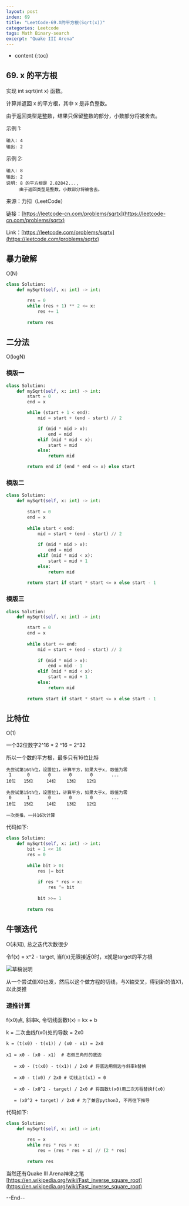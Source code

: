 ```yaml
---
layout: post
index: 69
title: "LeetCode-69.X的平方根(Sqrt(x))"
categories: Leetcode
tags: Math Binary-search
excerpt: "Quake III Arena"
---
```


* content
{:toc}

## 69. x 的平方根

实现 int sqrt(int x) 函数。

计算并返回 x 的平方根，其中 x 是非负整数。

由于返回类型是整数，结果只保留整数的部分，小数部分将被舍去。

示例 1:

```
输入: 4
输出: 2
```

示例 2:

```
输入: 8
输出: 2
说明: 8 的平方根是 2.82842..., 
     由于返回类型是整数，小数部分将被舍去。
```

来源：力扣（LeetCode）

链接：[https://leetcode-cn.com/problems/sqrtx](https://leetcode-cn.com/problems/sqrtx)

Link：[https://leetcode.com/problems/sqrtx](https://leetcode.com/problems/sqrtx)

## 暴力破解

O(N)

```python
class Solution:
    def mySqrt(self, x: int) -> int:
        
        res = 0
        while (res + 1) ** 2 <= x:
            res += 1
            
        return res
```

## 二分法

O(logN)

### 模版一

```python
class Solution:
    def mySqrt(self, x: int) -> int:
        start = 0
        end = x

        while (start + 1 < end):
            mid = start + (end - start) // 2

            if (mid * mid > x):
                end = mid
            elif (mid * mid < x):
                start = mid
            else:
                return mid

        return end if (end * end <= x) else start
```

### 模版二

```python
class Solution:
    def mySqrt(self, x: int) -> int:
    
        start = 0
        end = x
        
        while start < end:
            mid = start + (end - start) // 2
            
            if (mid * mid > x):
                end = mid
            elif (mid * mid < x):
                start = mid + 1
            else:
                return mid
            
        return start if start * start <= x else start - 1
```

### 模版三

```python
class Solution:
    def mySqrt(self, x: int) -> int:

        start = 0
        end = x
        
        while start <= end:
            mid = start + (end - start) // 2
            
            if (mid * mid > x):
                end = mid - 1
            elif (mid * mid < x):
                start = mid + 1
            else:
                return mid
            
        return start if start * start <= x else start - 1
```

## 比特位

O(1)

一个32位数字2^16 * 2 ^16 = 2^32

所以一个数的平方根，最多只有16位比特

```
先尝试第16th位，设置位1，计算平方，如果大于x, 取值为零
 1      0       0       0       0       ...
16位   15位     14位    13位    12位

先尝试第15th位，设置位1，计算平方，如果大于x, 取值为零
 0      1       0       0       0       ...
16位   15位     14位    13位    12位

一次类推，一共16次计算
```

代码如下:

```python
class Solution:
    def mySqrt(self, x: int) -> int:
        bit = 1 << 16
        res = 0
        
        while bit > 0:
            res |= bit
            
            if res * res > x:
                res ^= bit
                
            bit >>= 1
                
        return res
```

## 牛顿迭代

O(未知​), 总之迭代次数很少

令f(x) = x^2 - target, 当f(x)无限接近0时，x就是target的平方根

![草稿说明](https://geemaple.github.io/images/leetcode-sketch-algorithm-69.png)

从一个尝试值X0出发，然后以这个做方程的切线，与X轴交叉，得到新的值X1，以此类推

### 递推计算

f(x0)点, 斜率k, 令切线函数t(x) = kx + b

k = 二次曲线f(x0)处的导数 = 2x0

```
k = (t(x0) - t(x1)) / (x0 - x1) = 2x0

x1 = x0 - (x0 - x1)  # 右侧三角形的底边

   = x0 - (t(x0) - t(x1)) / 2x0 # 将底边用侧边与斜率k替换

   = x0 - t(x0) / 2x0 # 切线上t(x1) = 0
   
   = x0 - (x0^2 - target) / 2x0 # 将函数t(x0)用二次方程替换f(x0)

   = (x0^2 + target) / 2x0 # 为了兼容python3, 不再往下推导
```

代码如下:

```python
class Solution:
    def mySqrt(self, x: int) -> int:
        
        res = x
        while res * res > x:
            res = (res * res + x) // (2 * res)
                
        return res
```

当然还有Quake III Arena神来之笔[https://en.wikipedia.org/wiki/Fast_inverse_square_root](https://en.wikipedia.org/wiki/Fast_inverse_square_root)

--End--